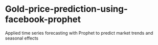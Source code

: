 # Gold-price-prediction-using-facebook-prophet
Applied time series forecasting with Prophet to predict market trends and seasonal effects

